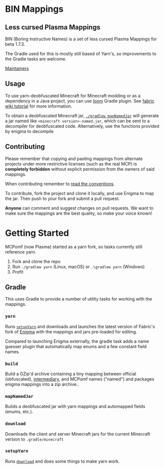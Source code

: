 # BIN Mappings
## Less cursed Plasma Mappings

BIN (Boring Instructive Names) is a set of less cursed Plasma Mappings for beta 1.7.3.

The Gradle used for this is mostly still based of Yarn's, so improvements to the Gradle tasks are welcome.

[Maintainers](MAINTAINERS.md)

## Usage
To use yarn-deobfuscated Minecraft for Minecraft modding or as a dependency in a Java project, you can use [loom](https://github.com/fabricmc/fabric-loom) Gradle plugin. See [fabric wiki tutorial](https://fabricmc.net/wiki/tutorial:setup) for more information.

To obtain a deobfuscated Minecraft jar, [`./gradlew mapNamedJar`](#mapNamedJar) will generate a jar named like `<minecraft version>-named.jar`, which can be sent to a decompiler for deobfuscated code.
Alternatively, use the functions provided by enigma to decompile

## Contributing

Please remember that copying and pasting mappings from alternate projects under more restrictive licenses (such as the real MCP) is **completely forbidden** without explicit permission from the 
owners of said mappings.

When contributing remember to [read the conventions](CONVENTIONS.md).

To contribute, fork the project and clone it locally, and use  Enigma to map the jar. Then push to your fork and submit a pull request.

**Anyone** can comment and suggest changes on pull requests. We want to make sure the mappings are the best quality, so make your voice known!

# Getting Started

MCPomf (now Plasma) started as a yarn fork, so tasks currently still reference yarn.

1. Fork and clone the repo
2. Run `./gradlew yarn` (Linux, macOS) or `.\gradlew yarn` (Windows)
3. Profit

## Gradle
This uses Gradle to provide a number of utility tasks for working with the mappings.

### `yarn`
Runs [`setupYarn`](#setupYarn) and downloads and launches the latest version of Fabric's fork of [Enigma](https://github.com/FabricMC/Enigma) with the mappings and jars pre-loaded for editing.

Compared to launching Enigma externally, the gradle task adds a name guesser plugin that automatically map enums and a few constant field names.

### `build`
Build a GZip'd archive containing a tiny mapping between official (obfuscated), [intermediary](https://github.com/FabricMC/intermediary), and MCPomf names ("named") and packages enigma mappings into a zip archive..

### `mapNamedJar`
Builds a deobfuscated jar with yarn mappings and automapped fields (enums, etc.).

### `download`
Downloads the client and server Minecraft jars for the current Minecraft version to `.gradle/minecraft`

### `setupYarn`
Runs [`download`](#download) and does some things to make yarn work.
